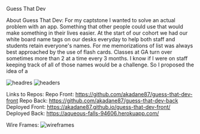 Guess That Dev

About Guess That Dev:
For my captstone I wanted to solve an actual problem with an app. Something that other people could use that would make something in their lives easier. At the start of our cohort we had our white board name tags on our desks everyday to help both staff and students retain everyone's names. For me memorizations of list was always best approached by the use of flash cards. Classes at GA turn over sometimes more than 2 at a time every 3 months. I know if I were on staff keeping track of all of those names would be a challenge. So I proposed the idea of a


<img src="http://i.imgur.com/0RGOyzB.png" alt="headres">
<img src="http://i.imgur.com/wX5TywY.png" alt="headers">


Links to Repos:
Repo Front: https://github.com/akadane87/guess-that-dev-front
Repo Back: https://github.com/akadane87/guess-that-dev-back
Deployed Front: https://akadane87.github.io/guess-that-dev-front/
Deployed Back: https://aqueous-falls-94606.herokuapp.com/


Wire Frames:
<img src="http://i.imgur.com/WzZ27yYg.jpg" alt="wireframes">
